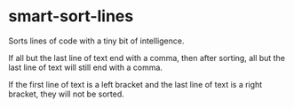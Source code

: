 # smart-sort-lines

Sorts lines of code with a tiny bit of intelligence.

If all but the last line of text end with a comma, then after sorting, all but the last line of text will still
end with a comma.

If the first line of text is a left bracket and the last line of text is a right bracket, they will not be sorted.
